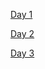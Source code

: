 <link href="http://kevinburke.bitbucket.org/markdowncss/markdown.css" rel="stylesheet"></link>

[Day 1](http://sel-columbia.github.io/Nigeria_R_Training/Day1.html)

[Day 2](http://sel-columbia.github.io/Nigeria_R_Training/Day2.html)

[Day 3](http://sel-columbia.github.io/Nigeria_R_Training/Day3.html)


